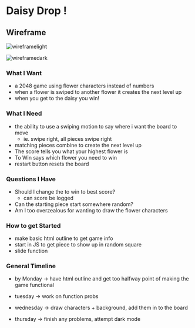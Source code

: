 # Daisy Drop !
## Wireframe
![wireframelight](https://i.imgur.com/RgwjKOH.png)

![wireframedark](https://i.imgur.com/E1RU3YR.png)
### What I Want 
* a 2048 game using flower characters instead of numbers 
* when a flower is swiped to another flower it creates the next level up
* when you get to the daisy you win! 

### What I Need

* the ability to use a swiping motion to say where i want the board to move 
    * ie. swipe right, all pieces swipe right
* matching pieces combine to create the next level up
* The score tells you what your highest flower is 
* To Win says which flower you need to win 
* restart button resets the board 

### Questions I Have 

* Should I change the to win to best score? 
    * can score be logged 
* Can the starting piece start somewhere random?
* Am I too overzealous for wanting to draw the flower characters 

### How to get Started 

* make basic html outline to get game info 
* start in JS to get piece to show up in random square 
* slide function 


### General Timeline 

* by Monday -> have html outline and get too halfway point of making the game functional

* tuesday -> work on function probs 

* wednesday -> draw characters + background, add them in to the board

* thursday -> finish any problems, attempt dark mode


